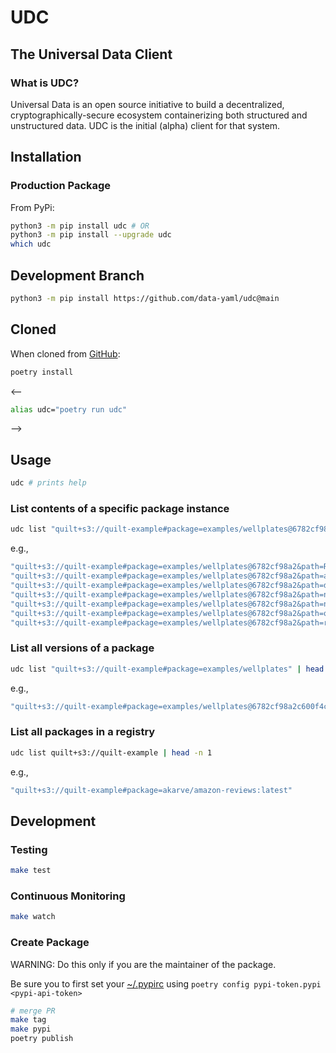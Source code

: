 # UDC

## The Universal Data Client

### What is UDC?

Universal Data is an open source initiative to build a decentralized, cryptographically-secure ecosystem containerizing both structured and unstructured data.
UDC is the initial (alpha) client for that system.

## Installation

### Production Package

From PyPi:

<!--pytest.mark.skip-->
```bash
python3 -m pip install udc # OR
python3 -m pip install --upgrade udc
which udc
```

## Development Branch

<!--pytest.mark.skip-->
```bash
python3 -m pip install https://github.com/data-yaml/udc@main
```

## Cloned

When cloned from [GitHub](https://github.com/data-yaml/udc):

```bash
poetry install
```

<--

```bash
alias udc="poetry run udc"
```
-->

## Usage

```bash
udc # prints help
```

### List contents of a specific package instance

```bash
udc list "quilt+s3://quilt-example#package=examples/wellplates@6782cf98a2"
```

e.g.,
<!--pytest-codeblocks:expected-output-->
```bash
"quilt+s3://quilt-example#package=examples/wellplates@6782cf98a2&path=README.md"
"quilt+s3://quilt-example#package=examples/wellplates@6782cf98a2&path=autoplate_H1N1.csv"
"quilt+s3://quilt-example#package=examples/wellplates@6782cf98a2&path=data_products.ipynb"
"quilt+s3://quilt-example#package=examples/wellplates@6782cf98a2&path=neutralisation-altair.json"
"quilt+s3://quilt-example#package=examples/wellplates@6782cf98a2&path=neutralisation.json"
"quilt+s3://quilt-example#package=examples/wellplates@6782cf98a2&path=quilt_summarize.json"
"quilt+s3://quilt-example#package=examples/wellplates@6782cf98a2&path=render.html"
```

### List all versions of a package

```bash
udc list "quilt+s3://quilt-example#package=examples/wellplates" | head -n 1
```

e.g.,
<!--pytest-codeblocks:expected-output-->
```bash
"quilt+s3://quilt-example#package=examples/wellplates@6782cf98a2c600f4c519efd5de868d5ef1e05ac92fcb0fa56044bb8c925c5f02"
```

### List all packages in a registry

```bash
udc list quilt+s3://quilt-example | head -n 1
```

e.g.,
<!--pytest-codeblocks:expected-output-->
```bash
"quilt+s3://quilt-example#package=akarve/amazon-reviews:latest"
```

## Development

### Testing

<!--pytest.mark.skip-->
```bash
make test
```

### Continuous Monitoring

<!--pytest.mark.skip-->
```bash
make watch
```

### Create Package

WARNING: Do this only if you are the maintainer of the package.

Be sure you to first set your [~/.pypirc](https://pypi.org/manage/account/) using `poetry config pypi-token.pypi <pypi-api-token>`

<!--pytest.mark.skip-->
```bash
# merge PR
make tag
make pypi
poetry publish
```
